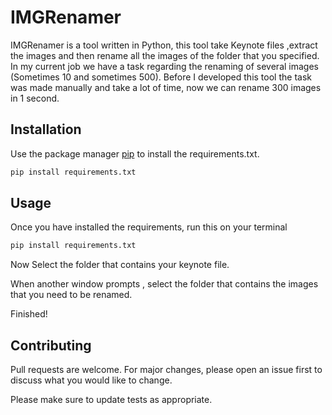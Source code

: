 # IMGRenamer

IMGRenamer is a tool written in Python, this tool take Keynote files ,extract the images and then rename all the images of the folder that you specified.
In my current job we have a task regarding the renaming of several images (Sometimes 10 and sometimes 500).
Before I developed this tool the task was made manually and take a lot of time, now we can rename 300 images in 1 second.


## Installation

Use the package manager [pip](https://pip.pypa.io/en/stable/) to install the requirements.txt.

```bash
pip install requirements.txt
```

## Usage

Once you have installed the requirements, run this on your terminal

```bash
pip install requirements.txt
```
Now Select the folder that contains your keynote file.

When another window prompts , select the folder that contains the images that you need to be renamed.

Finished! 

## Contributing
Pull requests are welcome. For major changes, please open an issue first to discuss what you would like to change.

Please make sure to update tests as appropriate.

